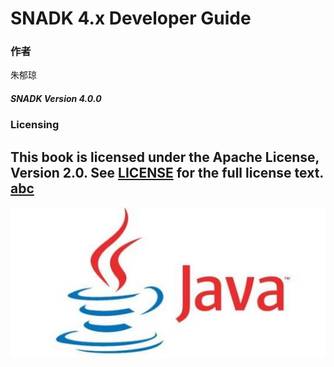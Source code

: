 # SNADK 4.x Developer Guide
<!-- ex_nonav -->
### **作者**

朱郁琼

##### SNADK Version 4.0.0

### Licensing

This book is licensed under the Apache License, Version 2.0. See [LICENSE](LICENSE) for the full license text.
[abc](http://{{hello}})
---

![](/assets/java.png)

